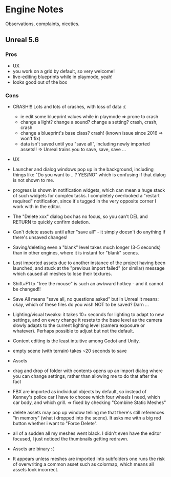 ﻿# Engine Notes

Observations, complaints, niceties.


## Unreal 5.6


### Pros

- UX
- you work on a grid by default, so very welcome!
- live-editing blueprints while in playmode, yeah!
- looks good out of the box

### Cons

- CRASH!!! Lots and lots of crashes, with loss of data :(
  - ie edit some blueprint values while in playmode => prone to crash
  - change a light? change a sound? change a setting? crash, crash, crash
  - change a blueprint's base class? crash! (known issue since 2016 => won't fix)
  - data isn't saved until you "save all", including newly imported assets!! => Unreal trains you to save, save, save ...

- UX
- Launcher and dialog windows pop up in the background, including things like "Do you want to .. ?  YES/NO" which is confusing if that dialog is not shown to me.
- progress is shown in notification widgets, which can mean a huge stack of such widgets for complex tasks. I completely overlooked a "restart required" notification, since it's tugged in the very opposite corner I work with in the editor.
- The "Delete xxx" dialog box has no focus, so you can't DEL and RETURN to quickly confirm deletion.
- Can't delete assets until after "save all" - it simply doesn't do anything if there's unsaved changes!
- Saving/deleting even a "blank" level takes much longer (3-5 seconds) than in other engines, where it is instant for "blank" scenes.
- Lost imported assets due to another instance of the project having been launched, and stuck at the "previous import failed" (or similar) message which caused all meshes to lose their textures.
- Shift+F1 to "free the mouse" is such an awkward hotkey - and it cannot be changed!!
- Save All means "save all, no questions asked" but in Unreal it means: okay, which of these files do you wish NOT to be saved? Darn ...
- Lighting/visual tweaks: it takes 10+ seconds for lighting to adapt to new settings, and on every change it resets to the base level as the camera slowly adapts to the current lighting level (camera exposure or whatever). Perhaps possible to adjust but not the default.
- Content editing is the least intuitive among Godot and Unity.
- empty scene (with terrain) takes ~20 seconds to save

- Assets
- drag and drop of folder with contents opens up an import dialog where you can change settings, rather than allowing me to do that after the fact
- FBX are imported as individual objects by default, so instead of Kenney's police car I have to choose which four wheels I need, which car body, and which grill. => fixed by checking "Combine Static Meshes"
- delete assets may pop up window telling me that there's still references "in memory" (what i dropped into the scene). It asks me with a big red button whether i want to "Force Delete".
- all of a sudden all my meshes went black. I didn't even have the editor focused, I just noticed the thumbnails getting redrawn.
- Assets are binary :(
- It appears unless meshes are imported into subfolders one runs the risk of overwriting a common asset such as colormap, which means all assets look incorrect.
